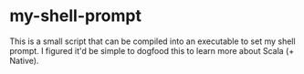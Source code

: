 # my-shell-prompt

This is a small script that can be compiled into an executable to set my shell prompt. I figured it'd be simple to dogfood this to learn more about Scala (+ Native).


